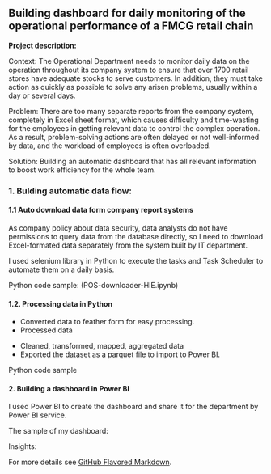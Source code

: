 ## Building dashboard for daily monitoring of the operational performance of a FMCG retail chain

**Project description:** 

Context: The Operational Department needs to monitor daily data on the operation throughout its company system to ensure that over 1700 retail stores have adequate stocks to serve customers. In addition, they must take action as quickly as possible to solve any arisen problems, usually within a day or several days.

Problem: There are too many separate reports from the company system, completely in Excel sheet format, which causes difficulty and time-wasting for the employees in getting relevant data to control the complex operation. As a result, problem-solving actions are often delayed or not well-informed by data, and the workload of employees is often overloaded.

Solution: Building an automatic dashboard that has all relevant information to boost work efficiency for the whole team.


### 1. Bulding automatic data flow:

#### 1.1 Auto download data form company report systems

As company policy about data security, data analysts do not have permissions to query data from the database directly, so I need to download Excel-formated data separately from the system built by IT department.

I used selenium library in Python to execute the tasks and Task Scheduler to automate them on a daily basis.

Python code sample: (POS-downloader-HIE.ipynb)

#### 1.2. Processing data in Python

- Converted data to feather form for easy processing.
- Processed data
+ Cleaned, transformed, mapped, aggregated data
+ Exported the dataset as a parquet file to import to Power BI.

Python code sample

#### 2. Building a dashboard in Power BI

I used Power BI to create the dashboard and share it for the department by Power BI service.

The sample of my dashboard: 

Insights:



For more details see [GitHub Flavored Markdown](https://guides.github.com/features/mastering-markdown/).
